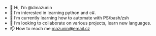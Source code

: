 - 👋 Hi, I’m @dmazunin
- 👀 I’m interested in learning python and c#.
- 🌱 I’m currently learning how to automate with PS/bash/zsh
- 💞️ I’m looking to collaborate on various projects, learn new languages. 
- 📫 How to reach me mazunin@email.cz

<!---
dmazunin/dmazunin is a ✨ special ✨ repository because its `README.md` (this file) appears on your GitHub profile.
You can click the Preview link to take a look at your changes.
--->
